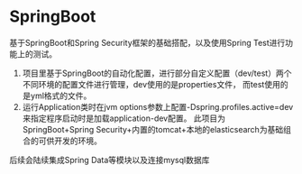 # SpringBoot
基于SpringBoot和Spring Security框架的基础搭配，以及使用Spring Test进行功能上的测试。
1. 项目里基于SpringBoot的自动化配置，进行部分自定义配置（dev/test）两个不同环境的配置文件进行管理，dev使用的是properties文件，
   而test使用的是yml格式的文件。
2. 运行Application类时在jvm options参数上配置-Dspring.profiles.active=dev来指定程序启动时是加载application-dev配置。
此项目为SpringBoot+Spring Security+内置的tomcat+本地的elasticsearch为基础组合的可供开发的环境。

后续会陆续集成Spring Data等模块以及连接mysql数据库